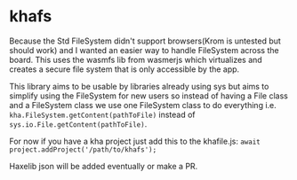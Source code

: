 # khafs
Because the Std FileSystem didn't support browsers(Krom is untested but should work) and I wanted an easier way to handle FileSystem across the board. This uses the wasmfs lib from wasmerjs which virtualizes and creates a secure file system that is only accessible by the app. 

This library aims to be usable by libraries already using sys but aims to simplify using the FileSystem for new users so instead of having a File class and a FileSystem class we use one FileSystem class to do everything i.e. ` kha.FileSystem.getContent(pathToFile)` instead of ` sys.io.File.getContent(pathToFile)`.

For now if you have a kha project just add this to the khafile.js:
`await project.addProject('/path/to/khafs');`

Haxelib json will be added eventually or make a PR.

